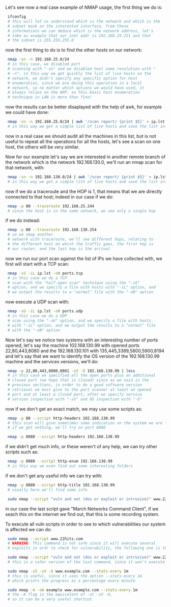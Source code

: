 
Let's see now a real case example of NMAP usage, the first thing
we do is:

```sh
 ifconfig
 # this will let us understand which is the network and which is the
 # subnet mask on the interested interface, from these
 # informations we can deduce which is the network address, let's
 # take as example that our inet addr is 192.168.25.221 and that
 # the subnet is 255.255.255.0
```

now the first thing to do is to find the other hosts on our
network:

```sh
 nmap -sn -n 192.168.25.0/24
 # in this case, we disabled port
 # scanning with "-sn" and we disabled host name resolution with "
 # -n", in this way we get quickly the list of live hosts on the
 # network, we didn't specify any specific option for host
 # enumeration, since we are doing this operation in a local
 # network, so no matter which options we would have used, it
 # always relies on the ARP, so this basic host enumeration
 # technique in LAN is more than fine!
```

now the results can be better disaplayed with the help of awk,
for example we could have done:

```sh
 nmap -sn -n 192.168.25.0/24 | awk '/scan report/ {print $5}' > ip.lst
 # in this way we get a simple list of live hosts and save the list into a file
```

now in a real case we should audit all the machines in this list,
but is not useful to repeat all the operations for all the hosts,
let's see a scan on one host, the others will be very similar.

Now for our example let's say we are interested in another remote
branch of the network which is the network 192.168.130.0, we'll
run an nmap scan for that network, with:

```sh
 nmap -sn -n 192.168.130.0/24 | awk '/scan report/ {print $5}' > ip.lst
 # in this way we get a simple list of live hosts and save the list into a file
```

now if we do a traceroute and the HOP is 1, that means that we
are directly connected to that host; indeed in our case if we do:

```sh
 nmap -p 80 --traceroute 192.168.25.244
 # since the host is in the same network, we see only a single hop
```
if we do instead:

```sh
 nmap -p 80 --traceroute 192.168.130.254
 # so we nmap another
 # network with traceroute, we'll see different hops, relating to
 # the different host on which the traffic goes, the first hop is
 # our router, and the last hop is the arrival
```
now we run our port scan against the list of IPs we have
collected with, we first will start with a TCP scan:

```sh
 nmap -sS -iL ip.lst -oN ports.tcp
 # in this case we do a TCP
 # scan with the "half-open scan" technique using the "-sS"
 # option, and we specify a file with hosts with "-iL" option, and
 # we output the results to a "normal" file with the "-oN" option
```

now execute a UDP scan with:

```sh
 nmap -sU -iL ip.lst -oN ports.udp
 # in this case we do a UDP
 # scan using the "-sU" option, and we specify a file with hosts
 # with "-iL" option, and we output the results to a "normal" file
 # with the "-oN" option
```

Now let's say we notice two systems with an interesting number of
ports opened, let's say the machine 102.168.130.99 with opened
ports 22,80,443,8080 and the 192.168.130.101 with
135,445,3389,5800,5900,8194 and let's say that we want to
identify the OS version of the 192.168.130.99 machine and the
services versions, we'll do:

```sh
 nmap -p 22,80,443,8080,8081 -sV -O 192.168.130.99 | less
 # in this case we specified all the open ports plus an additional
 # closed port (we hope that is closed) since as we said in the
 # previous sections, in order to do a good software version
 # retrieval we must give to the port scanner at least an opened
 # port and at least a closed port, after we specify service
 # version inspection with "-sV" and OS inspection with "-O"
```

now if we don't get an exact match, we may use some scripts as:

```sh
 nmap -p 80 --script http-headers 192.168.130.99
 # this scan will give sometimes some indication on the system we are testing
 # if we get nothing, we'll try on port 8080
```

```sh
 nmap -p 8080 --script http-headers 192.168.130.99
```

if we didn't get much info, or these weren't of any help, we can
try other scripts such as:

```sh
 nmap -p 8080 --script http-enum 192.168.130.99
 # in this way we even find out some interesting folders
```

if we don't get any useful info we can try with:

```sh
 nmap -p 8080 --script http-title 192.168.130.99
 # usually here we'll find some info
```

```sh
 sudo nmap --script "vuln and not (dos or exploit or intrusive)" www.22hits.com
```

in our case the last script gave "March Networks Command Client",
if we seach this on the internet we find out, that this is some
recording system.

To execute all vuln scripts in order to see to which
vulnerabilities our system is affected we can do:

```sh
 sudo nmap --script www.22hits.com
 # WARNING: This command is not safe since it will execute several
 # exploits in ordr to check for vulnerability, the following one is the adviced one
```

```sh
 sudo nmap --script "vuln and not (dos or exploit or intrusive)" www.22hits.com
 # this is a safer version of the last command, since it won't execute exploits
```

```sh
 sudo nmap -sS -sV -O www.example.com --stats-every 1m
 # this is useful, since it uses the option --stats-every 1m
 # which prints the progress as a percentage every minute
```

```sh
 sudo nmap -A -oA example www.example.com --stats-every 1m
 # the -A flag is the equivalent of -sC -sV -O,
 # so it can be a very useful shortcut
```

